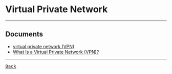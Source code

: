 # Virtual Private Network

---

## Documents

- [virtual private network (VPN)](https://csrc.nist.gov/glossary/term/virtual_private_network)
- [What Is a Virtual Private Network (VPN)?](https://www.cisco.com/c/en/us/products/security/vpn-endpoint-security-clients/what-is-vpn.html)

---

[<kbd> Back </kbd>](./../readme.md)
